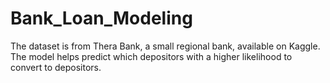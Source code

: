 # Bank_Loan_Modeling
The dataset is from Thera Bank, a small regional bank, available on Kaggle. The model helps predict which depositors with a higher likelihood to convert to depositors.
